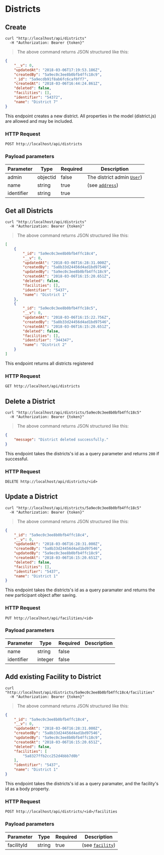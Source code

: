 # Districts

## Create

```shell
curl "http://localhost/api/districts"
  -H "Authorization: Bearer {token}"
```

> The above command returns JSON structured like this:

```json
{
    "__v": 0,
    "updatedAt": "2018-03-06T17:19:53.186Z",
    "createdBy": "5a9ec0c3ee8b0bfb4ffc18c9",
    "_id": "5a9ecdb91f8ab6fc6caf0ff7",
    "createdAt": "2018-03-06T16:44:24.861Z",
    "deleted": false,
    "facilities": [],
    "identifier": "54372",
    "name": "District 7"
}
```

This endpoint creates a new district. All properties in the model (district.js) are allowed and may be included.

### HTTP Request

`POST http://localhost/api/districts`

### Payload parameters

Parameter | Type | Required | Description
--------- | ---- | -------- | -----------
admin | objectid | false | The district admin <a href="#users">`User`</a>)
name | string | true | (see <a href="#facility-type">`address`</a>)
identifier | string | true |


## Get all Districts

```shell
curl "http://localhost/api/districts"
  -H "Authorization: Bearer {token}"
```

> The above command returns JSON structured like this:

```json
[
    {
        "_id": "5a9ec0c3ee8b0bfb4ffc18c4",
        "__v": 0,
        "updatedAt": "2018-03-06T16:28:31.000Z",
        "createdBy": "5a8b33d24456d4ad1bd97546",
        "updatedBy": "5a9ec0c3ee8b0bfb4ffc18c9",
        "createdAt": "2018-03-06T16:15:20.651Z",
        "deleted": false,
        "facilities": [],
        "identifier": "5437",
        "name": "District 1"
    },
    {
        "_id": "5a9ec0c3ee8b0bfb4ffc18c5",
        "__v": 0,
        "updatedAt": "2018-03-06T16:15:22.756Z",
        "createdBy": "5a8b33d24456d4ad1bd97546",
        "createdAt": "2018-03-06T16:15:20.651Z",
        "deleted": false,
        "facilities": [],
        "identifier": "344347",
        "name": "District 2"
    }
]
```

This endpoint returns all districts registered

### HTTP Request

`GET http://localhost/api/districts`

## Delete a District

```shell
curl "http://localhost/api/districts/5a9ec0c3ee8b0bfb4ffc18c5"
  -H "Authorization: Bearer {token}"
```

> The above command returns JSON structured like this:

```json
{
    "message": "District deleted successfully."
}
```

This endpoint takes the districts's id as a query parameter and returns `200` if successful.

### HTTP Request

`DELETE http://localhost/api/districts/<id>`

## Update a District

```shell
curl "http://localhost/api/districts/5a9ec0c3ee8b0bfb4ffc18c5"
  -H "Authorization: Bearer {token}"
```

> The above command returns JSON structured like this:

```json
{
    "_id": "5a9ec0c3ee8b0bfb4ffc18c4",
    "__v": 0,
    "updatedAt": "2018-03-06T16:28:31.000Z",
    "createdBy": "5a8b33d24456d4ad1bd97546",
    "updatedBy": "5a9ec0c3ee8b0bfb4ffc18c9",
    "createdAt": "2018-03-06T16:15:20.651Z",
    "deleted": false,
    "facilities": [],
    "identifier": "5437",
    "name": "District 1"
}
```

This endpoint takes the districts's id as a query paramater and returns the new participant object after saving.

### HTTP Request

`PUT http://localhost/api/facilities/<id>`

### Payload parameters

Parameter | Type | Required | Description
--------- | ---- | -------- | -----------
name | string | false |
identifier | integer | false |

## Add existing Facility to District

```shell
curl "http://localhost/api/districts/5a9ec0c3ee8b0bfb4ffc18c4/facilities"
  -H "Authorization: Bearer {token}"
```

> The above command returns JSON structured like this:

```json
{
    "_id": "5a9ec0c3ee8b0bfb4ffc18c4",
    "__v": 0,
    "updatedAt": "2018-03-06T16:28:31.000Z",
    "createdBy": "5a8b33d24456d4ad1bd97546",
    "updatedBy": "5a9ec0c3ee8b0bfb4ffc18c9",
    "createdAt": "2018-03-06T16:15:20.651Z",
    "deleted": false,
    "facilities": [
        "5a8327ffb2cc252d4bbb7d0b"
    ],
    "identifier": "5437",
    "name": "District 1"
}
```

This endpoint takes the districts's id as a query paramater, and the facility's id as a body property.

### HTTP Request

`POST http://localhost/api/districts/<id>/facilities`

### Payload parameters

Parameter | Type | Required | Description
--------- | ---- | -------- | -----------
facilityId | string | true | (see <a href="#facilities">`facility`</a>)
